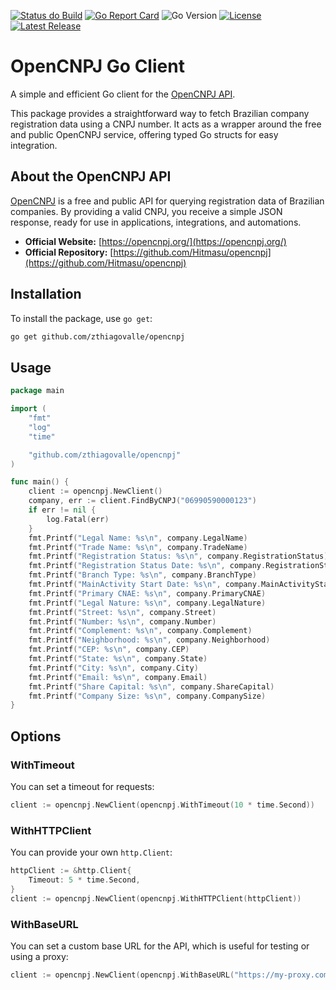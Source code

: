 [![Status do Build](https://github.com/zthiagovalle/opencnpj/actions/workflows/ci.yml/badge.svg)](https://github.com/zthiagovalle/opencnpj/actions)
[![Go Report Card](https://goreportcard.com/badge/github.com/zthiagovalle/opencnpj)](https://goreportcard.com/report/github.com/zthiagovalle/opencnpj)
![Go Version](https://img.shields.io/github/go-mod/go-version/zthiagovalle/opencnpj)
[![License](https://img.shields.io/github/license/zthiagovalle/opencnpj)](https://github.com/zthiagovalle/opencnpj/blob/main/LICENSE)
[![Latest Release](https://img.shields.io/github/v/release/zthiagovalle/opencnpj)](https://github.com/zthiagovalle/opencnpj/releases)

# OpenCNPJ Go Client

A simple and efficient Go client for the [OpenCNPJ API](https://opencnpj.org/).

This package provides a straightforward way to fetch Brazilian company registration data using a CNPJ number. It acts as a wrapper around the free and public OpenCNPJ service, offering typed Go structs for easy integration.

## About the OpenCNPJ API

[OpenCNPJ](https://opencnpj.org/) is a free and public API for querying registration data of Brazilian companies. By providing a valid CNPJ, you receive a simple JSON response, ready for use in applications, integrations, and automations.

- **Official Website:** [https://opencnpj.org/](https://opencnpj.org/)
- **Official Repository:** [https://github.com/Hitmasu/opencnpj](https://github.com/Hitmasu/opencnpj)

## Installation

To install the package, use `go get`:

```bash
go get github.com/zthiagovalle/opencnpj
```

## Usage

```go
package main

import (
    "fmt"
    "log"
    "time"

    "github.com/zthiagovalle/opencnpj"
)

func main() {
    client := opencnpj.NewClient()
    company, err := client.FindByCNPJ("06990590000123")
    if err != nil {
        log.Fatal(err)
    }
    fmt.Printf("Legal Name: %s\n", company.LegalName)
    fmt.Printf("Trade Name: %s\n", company.TradeName)
    fmt.Printf("Registration Status: %s\n", company.RegistrationStatus)
    fmt.Printf("Registration Status Date: %s\n", company.RegistrationStatusDate)
    fmt.Printf("Branch Type: %s\n", company.BranchType)
    fmt.Printf("MainActivity Start Date: %s\n", company.MainActivityStartDate)
    fmt.Printf("Primary CNAE: %s\n", company.PrimaryCNAE)
    fmt.Printf("Legal Nature: %s\n", company.LegalNature)
    fmt.Printf("Street: %s\n", company.Street)
    fmt.Printf("Number: %s\n", company.Number)
    fmt.Printf("Complement: %s\n", company.Complement)
    fmt.Printf("Neighborhood: %s\n", company.Neighborhood)
    fmt.Printf("CEP: %s\n", company.CEP)
    fmt.Printf("State: %s\n", company.State)
    fmt.Printf("City: %s\n", company.City)
    fmt.Printf("Email: %s\n", company.Email)
    fmt.Printf("Share Capital: %s\n", company.ShareCapital)
    fmt.Printf("Company Size: %s\n", company.CompanySize)
}
```

## Options

### WithTimeout

You can set a timeout for requests:

```go
client := opencnpj.NewClient(opencnpj.WithTimeout(10 * time.Second))
```

### WithHTTPClient

You can provide your own `http.Client`:

```go
httpClient := &http.Client{
    Timeout: 5 * time.Second,
}
client := opencnpj.NewClient(opencnpj.WithHTTPClient(httpClient))
```

### WithBaseURL

You can set a custom base URL for the API, which is useful for testing or using a proxy:

```go
client := opencnpj.NewClient(opencnpj.WithBaseURL("https://my-proxy.com/%s"))
```
